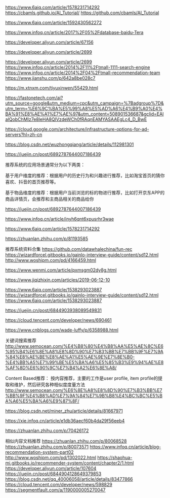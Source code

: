 https://www.6aiq.com/article/1578231714292
https://cbamls.github.io/AI_Tutorial/
https://github.com/cbamls/AI_Tutorial

https://www.6aiq.com/article/1592430562272

https://www.infoq.cn/article/2017%2F05%2Fdatabase-baidu-Tera

https://developer.aliyun.com/article/67156

https://developer.aliyun.com/article/2699

https://developer.aliyun.com/article/2699
https://www.infoq.cn/article/2014%2F11%2Ftmall-1111-search-engine
https://www.infoq.cn/article/2014%2F04%2Ftmall-recommendation-team
https://www.jianshu.com/p/642a8be028c7

https://m.xtnxm.com/tiyuxinwen/55429.html


https://fastonetech.com/ai?utm_source=google&utm_medium=cpc&utm_campaign=%7Badgroup%7D&utm_term=%E6%9C%BA%E5%99%A8%E5%AD%A6%E4%B9%A0%E4%BA%91%E8%AE%A1%E7%AE%97&utm_content=508901536687&gclid=EAIaIQobChMIz7e8leHA8QIVzdeWCh0fRAqnEAMYASAAEgLc4_D_BwE


https://cloud.google.com/architecture/infrastructure-options-for-ad-servers?hl=zh-cn

https://blog.csdn.net/wuzhongqiang/article/details/112981301



https://juejin.cn/post/6892787644007186439


推荐系统的应用场景通常分为以下两类：

基于用户维度的推荐：根据用户的历史行为和兴趣进行推荐，比如淘宝首页的猜你喜欢、抖音的首页推荐等。

基于物品维度的推荐：根据用户当前浏览的标的物进行推荐，比如打开京东APP的商品详情页，会推荐和主商品相关的商品给你

https://juejin.cn/post/6892787644007186439

https://www.infoq.cn/article/inyh6qnt6xpusrhr3wae

https://www.6aiq.com/article/1578231714292

https://zhuanlan.zhihu.com/p/81193585


推荐系统资料合集
https://github.com/datawhalechina/fun-rec
https://wizardforcel.gitbooks.io/gainlo-interview-guide/content/sd12.html
http://www.woshipm.com/pd/4166459.html

https://www.wenmi.com/article/pxmsgm02dy8g.html


https://www.jiqizhixin.com/articles/2019-06-12-10



https://www.6aiq.com/article/1538293023887
https://wizardforcel.gitbooks.io/gainlo-interview-guide/content/sd12.html
https://www.6aiq.com/article/1538293023887

https://juejin.cn/post/6844903938089549831



https://cloud.tencent.com/developer/news/690461

https://www.cnblogs.com/wade-luffy/p/6358988.html

关键词搜索推荐
http://www.semocean.com/%E4%B8%80%E4%B8%AA%E5%AE%8C%E6%95%B4%E6%8E%A8%E8%8D%90%E7%B3%BB%E7%BB%9F%E7%9A%84%E8%AE%BE%E8%AE%A1%E5%AE%9E%E7%8E%B0-%E4%BB%A5%E7%99%BE%E5%BA%A6%E5%85%B3%E9%94%AE%E8%AF%8D%E6%90%9C%E7%B4%A2%E6%8E%A8/

Content Based推荐： 按内容推荐，主要的工作是user profile, item profile的提取和维护，然后研究各种相似度度量方法
http://www.semocean.com/%E6%8E%A8%E8%8D%90%E7%B3%BB%E7%BB%9F%E4%B8%AD%E7%9A%84%E7%9B%B8%E4%BC%BC%E5%BA%A6%E5%BA%A6%E9%87%8F/

https://blog.csdn.net/miner_zhu/article/details/81667971

https://xie.infoq.cn/article/e1db36aecf60b4da29f56eeb4

https://zhuanlan.zhihu.com/p/70426172



相似内容文档推荐
https://zhuanlan.zhihu.com/p/80068528
https://zhuanlan.zhihu.com/p/80073571
https://www.infoq.cn/article/blog-recommendation-system-part02
http://www.woshipm.com/pd/1302022.html
https://shaohua-mi.gitbooks.io/recommender-system/content/chapter2/1.html
https://developer.aliyun.com/article/107604
https://juejin.cn/post/6844904128649379853
https://blog.csdn.net/qq_40006058/article/details/83477866
https://cloud.tencent.com/developer/news/598829
https://segmentfault.com/a/1190000005270047
